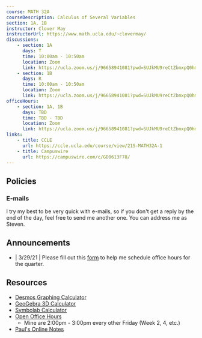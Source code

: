 ```yaml
---
course: MATH 32A
courseDescription: Calculus of Several Variables
section: 1A, 1B
instructor: Clover May
instructorUrl: https://www.math.ucla.edu/~clovermay/
discussions:
    - section: 1A
      days: T
      time: 10:00am - 10:50am
      location: Zoom
      link: https://ucla.zoom.us/j/96658941081?pwd=SUJkMU9reCtZbmxpQ0hmM3J4S3dtQT09
    - section: 1B
      days: R
      time: 10:00am - 10:50am
      location: Zoom
      link: https://ucla.zoom.us/j/96658941081?pwd=SUJkMU9reCtZbmxpQ0hmM3J4S3dtQT09
officeHours:
    - section: 1A, 1B
      days: TBD
      time: TBD - TBD
      location: Zoom
      link: https://ucla.zoom.us/j/96658941081?pwd=SUJkMU9reCtZbmxpQ0hmM3J4S3dtQT09
links:
    - title: CCLE
      url: https://ccle.ucla.edu/course/view/21S-MATH32A-1
    - title: Campuswire
      url: https://campuswire.com/c/GD0613F78/
---
```


## Policies

### E-mails

I try my best to be very quick with e-mails, so if you don't get a reply by the end of the day, feel free to send me another one. You can address me as Steven.

## Announcements

-   | 3/29/21 | Please fill out this [form](https://forms.gle/u4iXpvxNZSbaidZ8A) to help me schedule office hours for the quarter.

## Resources

-   [Desmos Graphing Calculator](https://www.desmos.com/calculator)
-   [GeoGebra 3D Calculator](http://geogebra.org/3d)
-   [Symbolab Calculator](https://www.symbolab.com/solver/calculus-calculator)
-   [Open Office Hours](https://ww3.math.ucla.edu/my-calendar/)
    -   Mine are 2:00pm - 3:00pm every other Friday (Week 2, 4, etc.)
-   [Paul's Online Notes](https://tutorial.math.lamar.edu/Classes/CalcIII/CalcIII.aspx)
